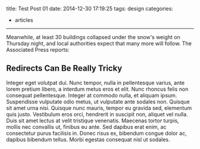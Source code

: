 title: Test Post 01
date: 2014-12-30 17:19:25
tags: design
categories:
- articles
---

<!-- more -->
Meanwhile, at least 30 buildings collapsed under the snow's weight on Thursday night, and local authorities expect that many more will follow. The Associated Press reports:
<!-- more -->

## Redirects Can Be Really Tricky
Integer eget volutpat dui. Nunc tempor, nulla in pellentesque varius, ante lorem pretium libero, a interdum metus eros et elit. Nunc rhoncus felis non consequat pellentesque. Integer at commodo nulla, et aliquam ipsum. Suspendisse vulputate odio metus, ut vulputate ante sodales non. Quisque sit amet urna nisi. Quisque nunc mauris, tempor eu gravida sed, elementum quis justo. Vestibulum eros orci, hendrerit in suscipit non, aliquet vel nulla. Duis sit amet lectus at velit tristique venenatis. Maecenas tortor turpis, mollis nec convallis ut, finibus eu ante. Sed dapibus erat enim, ac consectetur purus facilisis in. Donec risus ex, bibendum congue dolor ac, dapibus bibendum tellus. Morbi egestas consequat nisl ut sodales.
